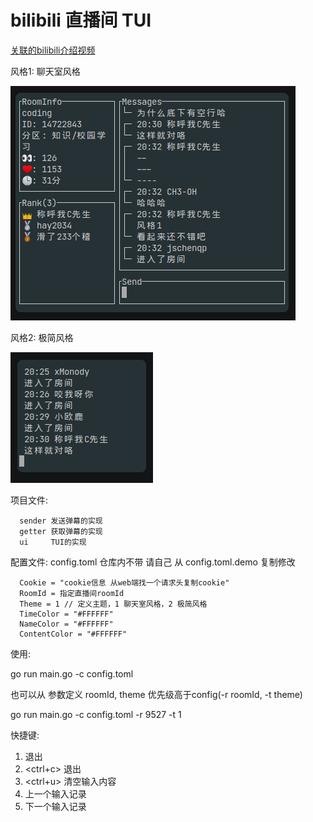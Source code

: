 # bilibili 直播间 TUI

[关联的bilibili介绍视频](https://www.bilibili.com/video/bv1gG411G7XG)

风格1: 聊天室风格

![t1](./theme1.png)

风格2: 极简风格

![t2](./theme2.png)

项目文件:

```plaintext
  sender 发送弹幕的实现
  getter 获取弹幕的实现
  ui     TUI的实现
```

配置文件: config.toml 仓库内不带 请自己 从 config.toml.demo 复制修改

```plaintext
  Cookie = "cookie信息 从web端找一个请求头复制cookie"
  RoomId = 指定直播间roomId
  Theme = 1 // 定义主题，1 聊天室风格，2 极简风格
  TimeColor = "#FFFFFF"
  NameColor = "#FFFFFF"
  ContentColor = "#FFFFFF"
```

使用:

go run main.go -c config.toml

也可以从 参数定义 roomId, theme 优先级高于config(-r roomId, -t theme)

go run main.go -c config.toml -r 9527 -t 1

快捷键:

1. <esc> 退出
2. <ctrl+c> 退出
3. <ctrl+u> 清空输入内容
4. <up> 上一个输入记录
4. <down> 下一个输入记录
